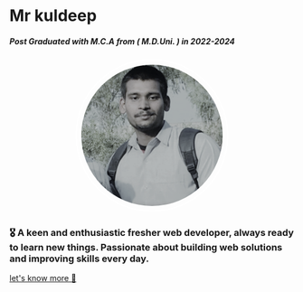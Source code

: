 # Mr kuldeep 

##### Post Graduated with M.C.A from ( M.D.Uni. ) in 2022-2024

<center>
            <!-- className="w-[400px] h-[400px] rounded-[20%] my-4" -->
<img
            src="./public/me.png"
            alt="kuldeep image" 
            style="height:250px; margin:0 .5rem; border-radius:50%; border:2px solid white; padding:8px; "
          />
</center>

### 🎖 A keen and enthusiastic fresher web developer, always ready to learn new things. Passionate about building web solutions and improving skills every day.

[let's know more 👋](https://mrportfolioforkuldeep.vercel.app)